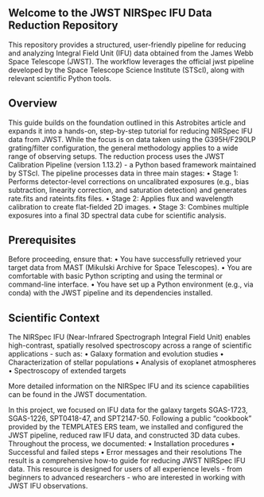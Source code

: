 ## Welcome to the JWST NIRSpec IFU Data Reduction Repository

This repository provides a structured, user-friendly pipeline for reducing and analyzing Integral Field Unit (IFU) data obtained from the James Webb Space Telescope (JWST). The workflow leverages the official jwst pipeline developed by the Space Telescope Science Institute (STScI), along with relevant scientific Python tools.

## Overview

This guide builds on the foundation outlined in this Astrobites article and expands it into a hands-on, step-by-step tutorial for reducing NIRSpec IFU data from JWST. While the focus is on data taken using the G395H/F290LP grating/filter configuration, the general methodology applies to a wide range of observing setups.
The reduction process uses the JWST Calibration Pipeline (version 1.13.2) - a Python based framework maintained by STScI. The pipeline processes data in three main stages:
	•	Stage 1: Performs detector-level corrections on uncalibrated exposures (e.g., bias subtraction, linearity correction, and saturation detection) and generates rate.fits and rateints.fits files.
	•	Stage 2: Applies flux and wavelength calibration to create flat-fielded 2D images.
	•	Stage 3: Combines multiple exposures into a final 3D spectral data cube for scientific analysis.

## Prerequisites

Before proceeding, ensure that:
	•	You have successfully retrieved your target data from MAST (Mikulski Archive for Space Telescopes).
	•	You are comfortable with basic Python scripting and using the terminal or command-line interface.
	•	You have set up a Python environment (e.g., via conda) with the JWST pipeline and its dependencies installed.





## Scientific Context

The NIRSpec IFU (Near-Infrared Spectrograph Integral Field Unit) enables high-contrast, spatially resolved spectroscopy across a range of scientific applications - such as:
	•	Galaxy formation and evolution studies
	•	Characterization of stellar populations
	•	Analysis of exoplanet atmospheres
	•	Spectroscopy of extended targets

More detailed information on the NIRSpec IFU and its science capabilities can be found in the JWST documentation.

In this project, we focused on IFU data for the galaxy targets SGAS-1723, SGAS-1226, SPT0418-47, and SPT2147-50. Following a public “cookbook” provided by the TEMPLATES ERS team, we installed and configured the JWST pipeline, reduced raw IFU data, and constructed 3D data cubes.
Throughout the process, we documented:
	•	Installation procedures
	•	Successful and failed steps
	•	Error messages and their resolutions
The result is a comprehensive how-to guide for reducing JWST NIRSpec IFU data. This resource is designed for users of all experience levels - from beginners to advanced researchers - who are interested in working with JWST IFU observations.

